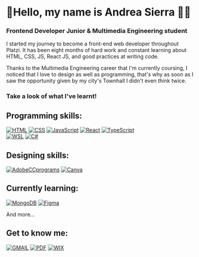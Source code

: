 # 💎Hello, my name is Andrea Sierra 💁‍♀️
### Frontend Developer Junior & Multimedia Engineering student

I started my journey to become a front-end web developer throughout Platzi. It has been eight months of hard work and constant learning about HTML, CSS, JS, React JS, and good practices at writing code. 

Thanks to the Multimedia Engineering career that I'm currently coursing, I noticed that I love to design as well as programming, that's why as soon as I saw the opportunity given by my city's Townhall I didn't even think twice.

### Take a look of what I've learnt!

## Programming skills:
[![HTML](https://img.shields.io/badge/HTML-E34F26?style=for-the-badge&logo=html5&logoColor=white&labelColor=101010)]()
[![CSS](https://img.shields.io/badge/CSS-1572B6?style=for-the-badge&logo=css3&logoColor=white&labelColor=101010)]()
[![JavaScript](https://img.shields.io/badge/JavaScript-F7DF1E?style=for-the-badge&logo=javascript&logoColor=white&labelColor=101010)]()
[![React](https://img.shields.io/badge/react-61DAFB?style=for-the-badge&logo=REACT&logoColor=white&labelColor=101010)]()
[![TypeScript](https://img.shields.io/badge/TypeScript-3178C6?style=for-the-badge&logo=typescript&logoColor=white&labelColor=101010)]()
</br>
[![WSL](https://img.shields.io/badge/WSL-4D4D4D?style=for-the-badge&logo=windowsterminal&logoColor=white&labelColor=101010)]()
[![C#](https://img.shields.io/badge/C_Sharp-239120?style=for-the-badge&logo=csharp&logoColor=white&labelColor=101010)]()

## Designing skills:
[![AdobeCCprograms](https://img.shields.io/badge/Adobe_CC_programs-DA1F26?style=for-the-badge&logo=adobecreativecloud&logoColor=white&labelColor=101010)]()
[![Canva](https://img.shields.io/badge/canva-00C4CC?style=for-the-badge&logo=canva&logoColor=white&labelColor=101010)]()

## Currently learning:
[![MongoDB](https://img.shields.io/badge/MongoDB-47A248?style=for-the-badge&logo=mongodb&logoColor=white&labelColor=101010)]()
[![Figma](https://img.shields.io/badge/Figma-F24E1E?style=for-the-badge&logo=figma&logoColor=white&labelColor=101010)]()
</br>

And more...

## Get to know me:

[![GMAIL](https://img.shields.io/badge/gmail-apsierramendoza@gmail.com-EA4335?style=for-the-badge&logo=youtube&logoColor=white&labelColor=101010)]()
[![PDF](https://img.shields.io/badge/PROGRAMMING_CURRICULUM-EC1C24?style=for-the-badge&logo=AdobeAcrobatReader&logoColor=white&labelColor=101010)](https://drive.google.com/file/d/10cLMU4UfmfGOFAxnVDdOERyJacCxgUPt/view?usp=sharing)
[![WIX](https://img.shields.io/badge/DESIGN_PORTFOLIO-0C6EFC?style=for-the-badge&logo=wix&logoColor=white&labelColor=101010)](https://apsierramendoza.wixsite.com/apsierrame)
